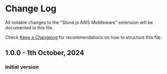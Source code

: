 # Change Log

All notable changes to the "Stone.js AWS Middleware" extension will be documented in this file.

Check [Keep a Changelog](http://keepachangelog.com/) for recommendations on how to structure this file.

## 1.0.0 - 1th October, 2024

### Initial version

